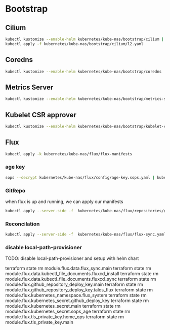 # Bootstrap

## Cilium

```bash
kubectl kustomize --enable-helm kubernetes/kube-nas/bootstrap/cilium | kubectl apply -n kube-system -f -
kubectl apply -f kubernetes/kube-nas/bootstrap/cilium/l2.yaml
```

## Coredns

```bash
kubectl kustomize --enable-helm kubernetes/kube-nas/bootstrap/coredns | kubectl apply -n kube-system -f -
```

## Metrics Server

```bash
kubectl kustomize --enable-helm kubernetes/kube-nas/bootstrap/metrics-server | kubectl apply -n kube-system -f -
```

## Kubelet CSR approver

```bash
kubectl kustomize --enable-helm kubernetes/kube-nas/bootstrap/kubelet-csr-approver | kubectl apply -n kube-system -f -
```

## Flux

```bash
kubectl apply -k kubernetes/kube-nas/flux/flux-manifests
```

### age key

```bash
sops --decrypt kubernetes/kube-nas/flux/config/age-key.sops.yaml | kubectl apply -f -
```

### GitRepo

when flux is up and running, we can apply our manifests

```bash
kubectl apply --server-side -f  kubernetes/kube-nas/flux/repositories/git/home-ops.yaml
```

### Reconcilation

```bash
kubectl apply --server-side -f  kubernetes/kube-nas/flux/flux-sync.yaml
```

### disable local-path-provisioner

TODO: disable local-path-provisioner and setup with helm chart

terraform state rm module.flux.data.flux_sync.main
terraform state rm module.flux.data.kubectl_file_documents.fluxcd_install
terraform state rm module.flux.data.kubectl_file_documents.fluxcd_sync
terraform state rm module.flux.github_repository_deploy_key.main
terraform state rm module.flux.github_repository_deploy_key.talos_flux
terraform state rm module.flux.kubernetes_namespace.flux_system
terraform state rm module.flux.kubernetes_secret.github_deploy_key
terraform state rm module.flux.kubernetes_secret.main
terraform state rm module.flux.kubernetes_secret.sops_age
terraform state rm module.flux.tls_private_key.home_ops
terraform state rm module.flux.tls_private_key.main
